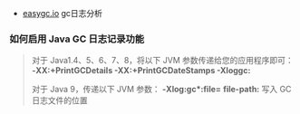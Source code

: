 - [easygc.io](http://www.gceasy.io/) gc日志分析

### 如何启用 Java GC 日志记录功能

> 对于 Java1.4、5、6、7、8，将以下 JVM 参数传递给您的应用程序即可： **-XX:+PrintGCDetails -XX:+PrintGCDateStamps -Xloggc:<file-path>**
>
> 对于 Java 9，传递以下 JVM 参数： **-Xlog:gc\*:file=<file-path>**
> **file-path:** 写入 GC 日志文件的位置

